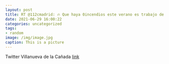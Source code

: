 ```yaml
---
layout: post
title: RT @112cmadrid: 🔥 Que haya 0incendios este verano es trabajo de todos 🙏🏻⚠️ El índice de riesgo de incendios de vegetación en ...
date: 2021-06-29 16:00:22
categories: uncategorized
tags:
- random
image: /img/image.jpg
caption: This is a picture
---
```

Twitter Villanueva de la Cañada [link](https://twitter.com/AytoVDLCanada/status/1409848994189266947)
